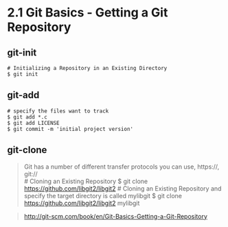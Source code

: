 2.1 Git Basics - Getting a Git Repository
====
## git-init
    # Initializing a Repository in an Existing Directory
    $ git init
## git-add
    # specify the files want to track
    $ git add *.c
    $ git add LICENSE
    $ git commit -m 'initial project version'
## git-clone
> Git has a number of different transfer protocols you can use, https://, git://  
    # Cloning an Existing Repository
    $ git clone https://github.com/libgit2/libgit2
    # Cloning an Existing Repository and specify the target directory is called mylibgit
    $ git clone https://github.com/libgit2/libgit2 mylibgit


> http://git-scm.com/book/en/Git-Basics-Getting-a-Git-Repository
